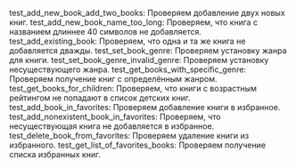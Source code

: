 test_add_new_book_add_two_books: Проверяем добавление двух новых книг.
test_add_new_book_name_too_long: Проверяем, что книга с названием длиннее 40 символов не добавляется.
test_add_existing_book: Проверяем, что одна и та же книга не добавляется дважды.
test_set_book_genre: Проверяем установку жанра для книги.
test_set_book_genre_invalid_genre: Проверяем установку несуществующего жанра.
test_get_books_with_specific_genre: Проверяем получение книг с определённым жанром.
test_get_books_for_children: Проверяем, что книги с возрастным рейтингом не попадают в список детских книг.
test_add_book_in_favorites: Проверяем добавление книги в избранное.
test_add_nonexistent_book_in_favorites: Проверяем, что несуществующая книга не добавляется в избранное.
test_delete_book_from_favorites: Проверяем удаление книги из избранного.
test_get_list_of_favorites_books: Проверяем получение списка избранных книг.
